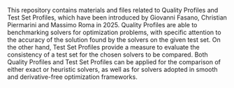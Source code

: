 This repository contains materials and files related to Quality Profiles and Test Set Profiles, which have been introduced by Giovanni Fasano, Christian Piermarini and Massimo Roma 
in 2025. Quality Profiles are able to benchmarking solvers for optimization problems, with specific attention to the accuracy of the solution found by the solvers 
on the given test set. On the other hand, Test Set Profiles provide a measure to evaluate the consistency of a test set for the chosen solvers to be compared. Both Quality Profiles and Test Set Profiles can be applied for the comparison of either exact or heuristic solvers, as well as for solvers adopted in smooth and derivative-free optimization frameworks.
